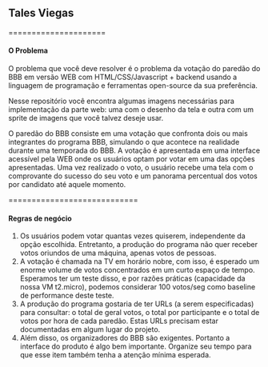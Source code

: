## Tales Viegas

=====================
#### O Problema

O problema que você deve resolver é o problema da votação do paredão do BBB em versão WEB com HTML/CSS/Javascript + backend usando a linguagem de programação e ferramentas open-source da sua preferência.

Nesse repositório você encontra algumas imagens necessárias para implementação da parte web: uma com o desenho da tela e outra com um sprite de imagens que você talvez deseje usar.

O paredão do BBB consiste em uma votação que confronta dois ou mais integrantes do programa BBB, simulando o que acontece na realidade durante uma temporada do BBB. A votação é apresentada em uma interface acessível pela WEB onde os usuários optam por votar em uma das opções apresentadas. Uma vez realizado o voto, o usuário recebe uma tela com o comprovante do sucesso do seu voto e um panorama percentual dos votos por candidato até aquele momento.

============================
#### Regras de negócio

1. Os usuários podem votar quantas vezes quiserem, independente da opção escolhida. Entretanto, a produção do programa não quer receber votos oriundos de uma máquina, apenas votos de pessoas.
2. A votação é chamada na TV em horário nobre, com isso, é esperado um enorme volume de votos concentrados em um curto espaço de tempo. Esperamos ter um teste disso, e por razões práticas (capacidade da nossa VM t2.micro), podemos considerar 100 votos/seg como baseline de performance deste teste.
3. A produção do programa gostaria de ter URLs (a serem especificadas) para consultar: o total de geral votos, o total por participante e o total de votos por hora de cada paredão. Estas URLs precisam estar documentadas em algum lugar do projeto.
4. Além disso, os organizadores do BBB são exigentes. Portanto a interface do produto é algo bem importante. Organize seu tempo para que esse item também tenha a atenção mínima esperada.

